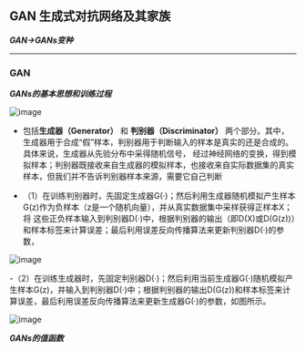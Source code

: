 ## GAN 生成式对抗网络及其家族

 _**GAN->GANs变种**_

---
### GAN
 _**GANs的基本思想和训练过程**_

 ![image](https://github.com/space-zxs/ML-DL/assets/77714764/4d15e0ef-efe0-4f02-85d2-3e09feb649f7)

- 包括**生成器（Generator）** 和 **判别器（Discriminator）** 两个部分。其中，生成器用于合成“假”样本，判别器用于判断输入的样本是真实的还是合成的。具体来说，生成器从先验分布中采得随机信号，
经过神经网络的变换，得到模拟样本；判别器既接收来自生成器的模拟样本，也接收来自实际数据集的真实样本，但我们并不告诉判别器样本来源，需要它自己判断

- （1）在训练判别器时，先固定生成器G(·)；然后利用生成器随机模拟产生样本G(z)作为负样本（z是一个随机向量），并从真实数据集中采样获得正样本X；将
这些正负样本输入到判别器D(·)中，根据判别器的输出（即D(X)或D(G(z))）和样本标签来计算误差；最后利用误差反向传播算法来更新判别器D(·)的参数，

![image](https://github.com/space-zxs/ML-DL/assets/77714764/aac5b7c5-48e9-4f98-bff3-c14aee5acbb7)

-（2）在训练生成器时，先固定判别器D(·)；然后利用当前生成器G(·)随机模拟产生样本G(z)，并输入到判别器D(·)中；根据判别器的输出D(G(z))和样本标签来计算误差，最后利用误差反向传播算法来更新生成器G(·)的参数，如图所示。

![image](https://github.com/space-zxs/ML-DL/assets/77714764/16fba1dc-171a-489a-bf2f-45ced7fac518)


_**GANs的值函数**_


